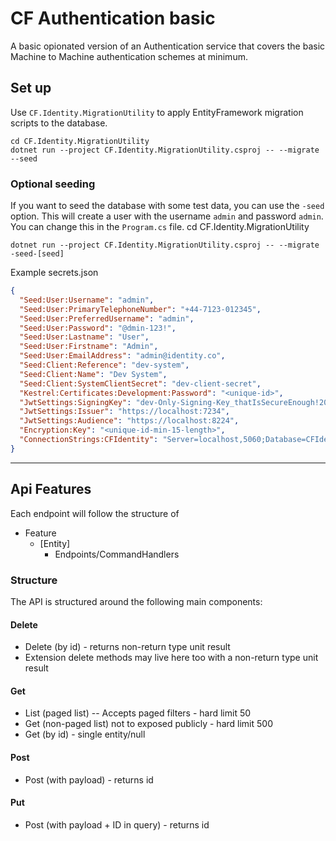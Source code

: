 # CF Authentication basic
A basic opionated version of an Authentication service that covers the basic Machine to Machine authentication 
schemes at minimum.

## Set up

Use `CF.Identity.MigrationUtility` to apply EntityFramework migration scripts to the database.

```
cd CF.Identity.MigrationUtility
dotnet run --project CF.Identity.MigrationUtility.csproj -- --migrate --seed
```

### Optional seeding
If you want to seed the database with some test data, you can use the `-seed` option. This will create a user with the username `admin` and password `admin`. You can change this in the `Program.cs` file.
cd CF.Identity.MigrationUtility
```
dotnet run --project CF.Identity.MigrationUtility.csproj -- --migrate -seed-[seed]
```

Example secrets.json
```json
{
  "Seed:User:Username": "admin",
  "Seed:User:PrimaryTelephoneNumber": "+44-7123-012345",
  "Seed:User:PreferredUsername": "admin",
  "Seed:User:Password": "@dmin-123!",
  "Seed:User:Lastname": "User",
  "Seed:User:Firstname": "Admin",
  "Seed:User:EmailAddress": "admin@identity.co",
  "Seed:Client:Reference": "dev-system",
  "Seed:Client:Name": "Dev System",
  "Seed:Client:SystemClientSecret": "dev-client-secret",
  "Kestrel:Certificates:Development:Password": "<unique-id>",
  "JwtSettings:SigningKey": "dev-Only-Signing-Key_thatIsSecureEnough!2025",
  "JwtSettings:Issuer": "https://localhost:7234",
  "JwtSettings:Audience": "https://localhost:8224",
  "Encryption:Key": "<unique-id-min-15-length>",
  "ConnectionStrings:CFIdentity": "Server=localhost,5060;Database=CFIdentity;User Id=sa;Password=<password>;MultipleActiveResultSets=true;TrustServerCertificate=true"
}
```

---
## Api Features

Each endpoint will follow the structure of
- Feature
  - [Entity]
     - Endpoints/CommandHandlers

### Structure
The API is structured around the following main components:

#### Delete
- Delete (by id) - returns non-return type unit result 
- Extension delete methods may live here too with a non-return type unit result 
#### Get
- List (paged list)
-- Accepts paged filters - hard limit 50
- Get (non-paged list) not to exposed publicly - hard limit 500
- Get (by id) - single entity/null

#### Post

- Post (with payload) - returns id

#### Put

- Post (with payload + ID in query) - returns id